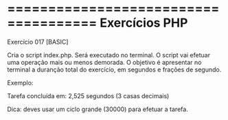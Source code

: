 =====================================
Exercícios PHP
=====================================
Exercício 017
[BASIC]

Cria o script index.php. Será executado no terminal.
O script vai efetuar uma operação mais ou menos demorada.
O objetivo é apresentar no terminal a duranção total do exercício,
em segundos e frações de segundo.

Exemplo:

Tarefa concluída em: 2,525 segundos (3 casas decimais)

Dica: deves usar um ciclo grande (30000) para efetuar a tarefa.